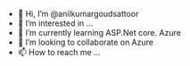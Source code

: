 - 👋 Hi, I’m @anilkumargoudsattoor
- 👀 I’m interested in ...
- 🌱 I’m currently learning ASP.Net core. Azure
- 💞️ I’m looking to collaborate on Azure 
- 📫 How to reach me ...

<!---
anilkumargoudsattoor/anilkumargoudsattoor is a ✨ special ✨ repository because its `README.md` (this file) appears on your GitHub profile.
You can click the Preview link to take a look at your changes.
--->
